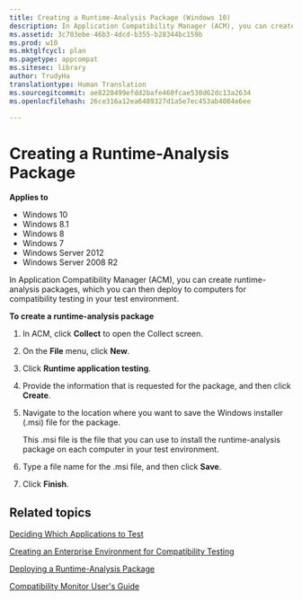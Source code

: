 ```yaml
---
title: Creating a Runtime-Analysis Package (Windows 10)
description: In Application Compatibility Manager (ACM), you can create runtime-analysis packages, which you can then deploy to computers for compatibility testing in your test environment.
ms.assetid: 3c703ebe-46b3-4dcd-b355-b28344bc159b
ms.prod: w10
ms.mktglfcycl: plan
ms.pagetype: appcompat
ms.sitesec: library
author: TrudyHa
translationtype: Human Translation
ms.sourcegitcommit: ae8220499efdd2bafe460fcae530d62dc13a2634
ms.openlocfilehash: 26ce316a12ea6489327d1a5e7ec453ab4084e6ee

---
```


# Creating a Runtime-Analysis Package


**Applies to**

-   Windows 10
-   Windows 8.1
-   Windows 8
-   Windows 7
-   Windows Server 2012
-   Windows Server 2008 R2

In Application Compatibility Manager (ACM), you can create runtime-analysis packages, which you can then deploy to computers for compatibility testing in your test environment.

**To create a runtime-analysis package**

1.  In ACM, click **Collect** to open the Collect screen.

2.  On the **File** menu, click **New**.

3.  Click **Runtime application testing**.

4.  Provide the information that is requested for the package, and then click **Create**.

5.  Navigate to the location where you want to save the Windows installer (.msi) file for the package.

    This .msi file is the file that you can use to install the runtime-analysis package on each computer in your test environment.

6.  Type a file name for the .msi file, and then click **Save**.

7.  Click **Finish**.

## Related topics


[Deciding Which Applications to Test](deciding-which-applications-to-test.md)

[Creating an Enterprise Environment for Compatibility Testing](creating-an-enterprise-environment-for-compatibility-testing.md)

[Deploying a Runtime-Analysis Package](deploying-a-runtime-analysis-package.md)

[Compatibility Monitor User's Guide](compatibility-monitor-users-guide.md)

 

 








<!--HONumber=Jun16_HO4-->


